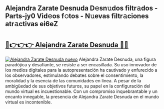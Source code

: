 ## Alejandra Zarate Desnuda D𝚎sn𝚞dos filtr𝚊dos - Parts-jy0 Vid𝚎os f𝚘tos - N𝚞evas filtr𝚊ciones atr𝚊ctivas ei6eZ

# <h2><a href="http://mb683ln.tromn.icu/?c=Alejandra+Zarate+Desnuda">🔗👉👉👉 Alejandra Zarate Desnuda 🔗🔗</a></h2>

[![Alejandra Zarate Desnuda nuevo](https://i.imgur.com/pEAQMta.gif)](http://mb683ln.tromn.icu/?c=Alejandra+Zarate+Desnuda)
Alejandra Zarate Desnuda, una figura paradójica y desafiante, se resiste a ser encasillada. Su uso innovador de los medios digitales para la autopresentación ha cautivado y enfurecido a los observadores, estimulando debates sobre el consentimiento, la moralidad y la esencia de las comunidades en línea. A pesar de la ambigüedad de sus objetivos futuros, su papel en la configuración del mundo virtual es incuestionable. Con un compromiso inquebrantable y un encanto innegable, la presencia de Alejandra Zarate Desnuda en el mundo virtual es incontenible.
